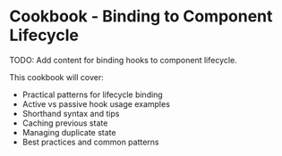 # Cookbook - Binding to Component Lifecycle

TODO: Add content for binding hooks to component lifecycle.

This cookbook will cover:
- Practical patterns for lifecycle binding
- Active vs passive hook usage examples
- Shorthand syntax and tips
- Caching previous state
- Managing duplicate state
- Best practices and common patterns